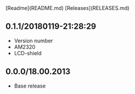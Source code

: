 <link href="../site.css" rel="stylesheet"></link>
[Readme](README.md) [Releases](RELEASES.md)

## 0.1.1/20180119-21:28:29

- Version number
- AM2320
- LCD-shield

## 0.0.0/18.00.2013

- Base release
